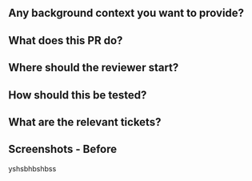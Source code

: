 ## Any background context you want to provide?
<!-- Any information regarding the PR that the reviewers should know. -->


## What does this PR do?
<!-- Briefly synthesize the feature, bug, or fix -->


## Where should the reviewer start?
<!-- Point out where the reviewer should start to review the code additions or subtractions. -->


## How should this be tested?
<!-- List the steps to reproduce, corroborate, or tests to run. Write this section clear enough so that external users can also follow it and test the fix. -->


## What are the relevant tickets?
<!-- Link to issues, related PR, JIRA issues, etc. -->

## Screenshots - Before
<!-- For another QA or reviewer, if available. -->




yshsbhbshbss